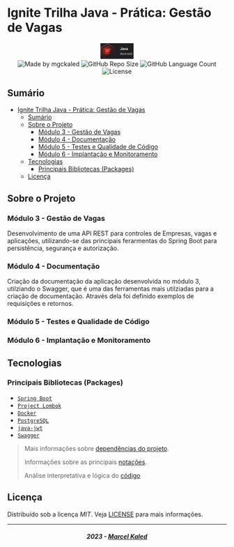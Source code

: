 <!-- markdownlint-disable MD033 -->

# Ignite Trilha Java - Prática: Gestão de Vagas

<div align="center">
   <img alt="logo trilha java" src=".github/assets/rs_trilha_java.png" width="15%"/>
</div>

<div align="center">
  <img alt="Made by mgckaled" src="https://img.shields.io/badge/made%20by-mgckaled-darkblue">
  <img alt="GitHub Repo Size" src="https://img.shields.io/github/repo-size/mgckaled/ignite-java-gestao_vagas">
  <img alt="GitHub Language Count" src="https://img.shields.io/github/languages/count/mgckaled/ignite-java-gestao_vagas">
  <img alt="License" src="https://img.shields.io/static/v1?label=license&message=MIT&color=49AA26&labelColor=000000">
</div>

## Sumário

- [Ignite Trilha Java - Prática: Gestão de Vagas](#ignite-trilha-java---prática-gestão-de-vagas)
  - [Sumário](#sumário)
  - [Sobre o Projeto](#sobre-o-projeto)
    - [Módulo 3 - Gestão de Vagas](#módulo-3---gestão-de-vagas)
    - [Módulo 4 - Documentação](#módulo-4---documentação)
    - [Módulo 5 - Testes e Qualidade de Código](#módulo-5---testes-e-qualidade-de-código)
    - [Módulo 6 - Implantação e Monitoramento](#módulo-6---implantação-e-monitoramento)
  - [Tecnologias](#tecnologias)
    - [Principais Bibliotecas (Packages)](#principais-bibliotecas-packages)
  - [Licença](#licença)

## Sobre o Projeto

### Módulo 3 - Gestão de Vagas

Desenvolvimento de uma API REST para controles de Empresas, vagas e aplicações, utilizando-se das principais ferarmentas do Spring Boot para persistência, segurança e autorização.

### Módulo 4 - Documentação

Criação da documentação da aplicação desenvolvida no módulo 3, utilziando o Swagger, que é uma das ferramentas mais utilziadas para a criação de documentação. Através dela foi definido exemplos de requisições e retornos.

### Módulo 5 - Testes e Qualidade de Código

### Módulo 6 - Implantação e Monitoramento

## Tecnologias

### Principais Bibliotecas (Packages)

- [`Spring Boot`](https://spring.io/)
- [`Project Lombok`](https://projectlombok.org/)
- [`Docker`](https://www.docker.com/)
- [`PostgreSQL`](https://www.postgresql.org/)
- [`java-jwt`](https://github.com/auth0/java-jwt)
- [`Swagger`](https://swagger.io/)

> Mais informações sobre [dependências do projeto](./.github/docs/a_dependencies.md).
>
> Informações sobre as principais [notações](./.github/docs/b_annotations.md).
>
> Análise interpretativa e lógica do [código](./.github/docs/c_code-analysis.md)

## Licença

Distribuído sob a licença *MIT*. Veja [LICENSE](LICENSE) para mais informações.

---

<h5 align="center">
  2023 - <a href="https://github.com/mgckaled/">Marcel Kaled</a>
</h5>
